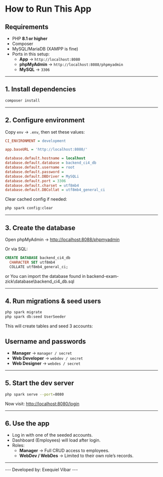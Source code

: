 # How to Run This App

## Requirements

- PHP **8.1 or higher**
- Composer
- MySQL/MariaDB (XAMPP is fine)
- Ports in this setup:
  - **App** → `http://localhost:8080`
  - **phpMyAdmin** → `http://localhost:8088/phpmyadmin`
  - **MySQL** → `3306`

---

## 1. Install dependencies

```bash
composer install
```

---

## 2. Configure environment

Copy `env` → `.env`, then set these values:

```ini
CI_ENVIRONMENT = development

app.baseURL = 'http://localhost:8080/'

database.default.hostname = localhost
database.default.database = backend_ci4_db
database.default.username = root
database.default.password =
database.default.DBDriver = MySQLi
database.default.port = 3306
database.default.charset = utf8mb4
database.default.DBCollat = utf8mb4_general_ci
```

Clear cached config if needed:

```bash
php spark config:clear
```

---

## 3. Create the database

Open phpMyAdmin → [http://localhost:8088/phpmyadmin](http://localhost:8088/phpmyadmin)

Or via SQL:

```sql
CREATE DATABASE backend_ci4_db
  CHARACTER SET utf8mb4
  COLLATE utf8mb4_general_ci;
```

or You can import the database found in backend-exam-zick\database\backend_ci4_db.sql

---

## 4. Run migrations & seed users

```bash
php spark migrate
php spark db:seed UserSeeder
```

This will create tables and seed 3 accounts:

## Username and passwords

- **Manager** → `manager / secret`
- **Web Developer** → `webdev / secret`
- **Web Designer** → `webdes / secret`

---

## 5. Start the dev server

```bash
php spark serve --port=8080
```

Now visit: [http://localhost:8080/login](http://localhost:8080/login)

---

## 6. Use the app

- Log in with one of the seeded accounts.
- Dashboard (Employees) will load after login.
- Roles:
  - **Manager** → Full CRUD access to employees.
  - **WebDev / WebDes** → Limited to their own role’s records.

---

--- Developed by: Exequiel Vibar ---
